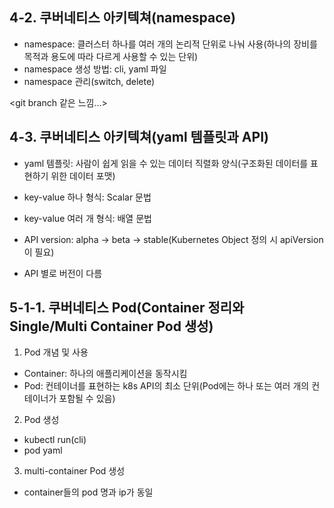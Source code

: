 ## 4-2. 쿠버네티스 아키텍쳐(namespace)

- namespace: 클러스터 하나를 여러 개의 논리적 단위로 나눠 사용(하나의 장비를 목적과 용도에 따라 다르게 사용할 수 있는 단위)
- namespace 생성 방법: cli, yaml 파일
- namespace 관리(switch, delete)

<git branch 같은 느낌...>

## 4-3. 쿠버네티스 아키텍쳐(yaml 템플릿과 API)

- yaml 템플릿: 사람이 쉽게 읽을 수 있는 데이터 직렬화 양식(구조화된 데이터를 표현하기 위한 데이터 포맷)

- key-value 하나 형식: Scalar 문법
- key-value 여러 개 형식: 배열 문법
- API version: alpha -> beta -> stable(Kubernetes Object 정의 시 apiVersion이 필요)
- API 별로 버전이 다름

## 5-1-1. 쿠버네티스 Pod(Container 정리와 Single/Multi Container Pod 생성)

1) Pod 개념 및 사용

- Container: 하나의 애플리케이션을 동작시킴
- Pod: 컨테이너를 표현하는 k8s API의 최소 단위(Pod에는 하나 또는 여러 개의 컨테이너가 포함될 수 있음)

2) Pod 생성

- kubectl run(cli)
- pod yaml

3) multi-container Pod 생성

- container들의 pod 명과 ip가 동일